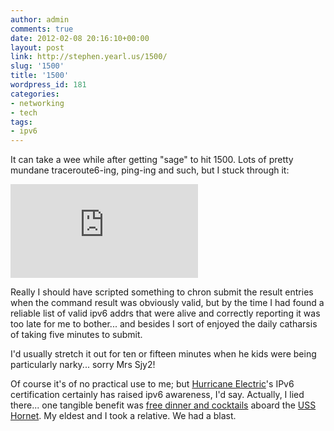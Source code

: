 ```yaml
---
author: admin
comments: true
date: 2012-02-08 20:16:10+00:00
layout: post
link: http://stephen.yearl.us/1500/
slug: '1500'
title: '1500'
wordpress_id: 181
categories:
- networking
- tech
tags:
- ipv6
---
```


It can take a wee while after getting "sage" to hit 1500. Lots of pretty mundane traceroute6-ing, ping-ing and such, but I stuck through it:

[![IPv6 Certification Badge for sjy2](http://ipv6.he.net/certification/create_badge.php?pass_name=sjy2&badge=3)](http://ipv6.he.net/certification/scoresheet.php?pass_name=sjy2)



Really I should have scripted something to chron submit the result entries when the command result was obviously valid, but by the time I had found a reliable list of valid ipv6 addrs that were alive and correctly reporting it was too late for me to bother... and besides I sort of enjoyed the daily catharsis of taking five minutes to submit.

I'd usually stretch it out for ten or fifteen minutes when he kids were being particularly narky... sorry Mrs Sjy2!

Of course it's of no practical use to me; but [Hurricane Electric](http://he.net)'s IPv6 certification certainly has raised ipv6 awareness, I'd say. Actually, I lied there... one tangible benefit was [free dinner and cocktails](http://sjy.yearl.us/he-net-shindig/) aboard the [USS Hornet](http://en.wikipedia.org/wiki/USS_Hornet_(CV-12)). My eldest and I took a relative. We had a blast.
